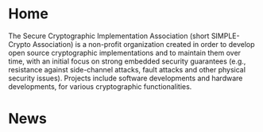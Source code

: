 # Home

The Secure Cryptographic Implementation Association (short SIMPLE-Crypto Association) is a non-profit organization created in order 
to develop open source cryptographic implementations and to maintain them over time, with an initial focus on strong 
embedded security guarantees (e.g., resistance against side-channel attacks, fault attacks and other physical 
security issues). Projects include software developments and hardware developments, for various cryptographic 
functionalities.

# News